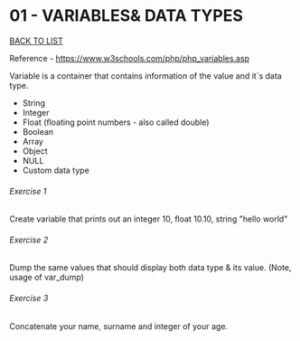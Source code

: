 # 01 - VARIABLES& DATA TYPES

[BACK TO LIST](/basics)

Reference - https://www.w3schools.com/php/php_variables.asp

Variable is a container that contains information of the value and it`s data type.

- String
- Integer
- Float (floating point numbers - also called double)
- Boolean
- Array
- Object
- NULL
- Custom data type

###### Exercise 1

Create variable that prints out an integer 10, float 10.10, string "hello world"

###### Exercise 2

Dump the same values that should display both data type & its value. (Note, usage of var_dump)

###### Exercise 3

Concatenate your name, surname and integer of your age.
